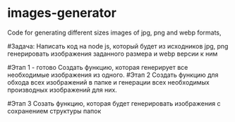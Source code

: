 # images-generator
Code for generating different sizes images of jpg, png and webp formats,


#Задача:
Написать код на node js, который будет из исходников jpg, png генерировать изображения заданного размера и webp версии к ним

#Этап 1 - готово
Создать функцию, которая генерирует все необходимые изображения из одного.
#Этап 2
Создать функцию для обхода всех изображений в папке и генерации всех необходимых производных изображений для них.

#Этап 3
Созать функцию, которая будет генерировать изображения с сохранением структуры папок